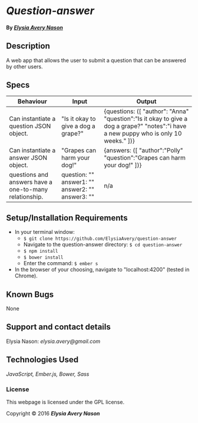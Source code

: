 # _Question-answer_


#### By _[**Elysia Avery Nason**](https://github.com/elysiaavery)_

## Description
A web app that allows the user to submit a question that can be answered by other users.

## Specs

| Behaviour                                              | Input                                            | Output                                                                                                                                       |
|--------------------------------------------------------|--------------------------------------------------|----------------------------------------------------------------------------------------------------------------------------------------------|
| Can instantiate a question JSON object.                | "Is it okay to give a dog a grape?"              | {questions: ([   "author": "Anna"   "question":"Is it okay to give a dog a grape?"   "notes":"i have a new puppy who is only 10 weeks."  ])} |
| Can instantiate a answer JSON object.                  | "Grapes can harm your dog!"                      | {answers: ([ "author":"Polly"  "question":"Grapes can harm your dog!" ])}                                                                    |
| questions and answers have a one-to-many relationship. | question: "" answer1: "" answer2: "" answer3: "" | n/a                                                                                                                                          |

## Setup/Installation Requirements

* In your terminal window:
  * `$ git clone https://github.com/ElysiaAvery/question-answer`
  * Navigate to the question-answer directory: `$ cd question-answer`
  * `$ npm install`
  * `$ bower install`
  * Enter the command: `$ ember s`
* In the browser of your choosing, navigate to "localhost:4200" (tested in Chrome).

## Known Bugs

None

## Support and contact details

Elysia Nason: _elysia.avery@gmail.com_

## Technologies Used

_JavaScript,
Ember.js,
Bower,
Sass_

### License

This webpage is licensed under the GPL license.

Copyright &copy; 2016 **_Elysia Avery Nason_**
